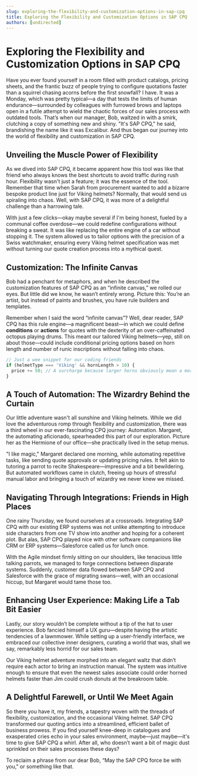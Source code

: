 ```yaml
---
slug: exploring-the-flexibility-and-customization-options-in-sap-cpq
title: Exploring the Flexibility and Customization Options in SAP CPQ
authors: [undirected]
---
```



# Exploring the Flexibility and Customization Options in SAP CPQ

Have you ever found yourself in a room filled with product catalogs, pricing sheets, and the frantic buzz of people trying to configure quotations faster than a squirrel chasing acorns before the first snowfall? I have. It was a Monday, which was pretty typical—a day that tests the limits of human endurance—surrounded by colleagues with furrowed brows and laptops open in a futile attempt to wield the chaotic forces of our sales process with outdated tools. That’s when our manager, Bob, waltzed in with a smirk, clutching a copy of something new and shiny. "It's SAP CPQ," he said, brandishing the name like it was Excalibur. And thus began our journey into the world of flexibility and customization in SAP CPQ.

## Unveiling the Muscle Power of Flexibility

As we dived into SAP CPQ, it became apparent how this tool was like that friend who always knows the best shortcuts to avoid traffic during rush hour. Flexibility wasn't just a feature; it was the essence of the tool. Remember that time when Sarah from procurement wanted to add a bizarre bespoke product line just for Viking helmets? Normally, that would send us spiraling into chaos. Well, with SAP CPQ, it was more of a delightful challenge than a harrowing tale.

With just a few clicks—okay maybe several if I'm being honest, fueled by a communal coffee overdose—we could redefine configurations without breaking a sweat. It was like replacing the entire engine of a car without stopping it. The system allowed us to tailor options with the precision of a Swiss watchmaker, ensuring every Viking helmet specification was met without turning our quote creation process into a mythical quest.

## Customization: The Infinite Canvas

Bob had a penchant for metaphors, and when he described the customization features of SAP CPQ as an “infinite canvas,” we rolled our eyes. But little did we know, he wasn’t entirely wrong. Picture this: You’re an artist, but instead of paints and brushes, you have rule builders and templates.

Remember when I said the word “infinite canvas”? Well, dear reader, SAP CPQ has this rule engine—a magnificent beast—in which we could define **conditions** or **actions** for quotes with the dexterity of an over-caffeinated octopus playing drums. This meant our tailored Viking helmets—yep, still on about those—could include conditional pricing options based on horn length and number of runic inscriptions without falling into chaos.

```javascript
// Just a wee snippet for our coding friends
if (helmetType === 'Viking' && hornLength > 10) {
  price += 50; // A surcharge because larger horns obviously mean a more prestigious helmet.  
}
```

## A Touch of Automation: The Wizardry Behind the Curtain

Our little adventure wasn't all sunshine and Viking helmets. While we did love the adventurous romp through flexibility and customization, there was a third wheel in our ever-fascinating CPQ journey: Automation. Margaret, the automating aficionado, spearheaded this part of our exploration. Picture her as the Hermione of our office—she practically lived in the setup menus.

"I like magic," Margaret declared one morning, while automating repetitive tasks, like sending quote approvals or updating pricing rules. It felt akin to tutoring a parrot to recite Shakespeare—impressive and a bit bewildering. But automated workflows came in clutch, freeing up hours of stressful manual labor and bringing a touch of wizardry we never knew we missed.

## Navigating Through Integrations: Friends in High Places

One rainy Thursday, we found ourselves at a crossroads. Integrating SAP CPQ with our existing ERP systems was not unlike attempting to introduce side characters from one TV show into another and hoping for a coherent plot. But alas, SAP CPQ played nice with other software companions like CRM or ERP systems—Salesforce called us for lunch once.

With the Agile mindset firmly sitting on our shoulders, like tenacious little talking parrots, we managed to forge connections between disparate systems. Suddenly, customer data flowed between SAP CPQ and Salesforce with the grace of migrating swans—well, with an occasional hiccup, but Margaret would tame those too.

## Enhancing User Experience: Making Life a Tab Bit Easier

Lastly, our story wouldn’t be complete without a tip of the hat to user experience. Bob fancied himself a UX guru—despite having the artistic tendencies of a lawnmower. While setting up a user-friendly interface, we embraced our collective inner designers, curating a world that was, shall we say, remarkably less horrid for our sales team.

Our Viking helmet adventure morphed into an elegant waltz that didn’t require each actor to bring an instruction manual. The system was intuitive enough to ensure that even the newest sales associate could order horned helmets faster than Jim could crush donuts at the breakroom table.

## A Delightful Farewell, or Until We Meet Again

So there you have it, my friends, a tapestry woven with the threads of flexibility, customization, and the occasional Viking helmet. SAP CPQ transformed our quoting antics into a streamlined, efficient ballet of business prowess. If you find yourself knee-deep in catalogues and exasperated cries echo in your sales environment, maybe—just maybe—it's time to give SAP CPQ a whirl. After all, who doesn’t want a bit of magic dust sprinkled on their sales processes these days?

To reclaim a phrase from our dear Bob, “May the SAP CPQ force be with you," or something like that.